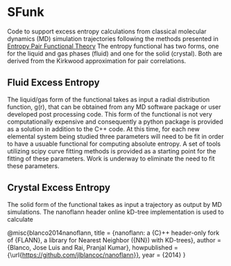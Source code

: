# SFunk
Code to support excess entropy calculations from classical molecular dynamics (MD) simulation trajectories following the methods presented in [Entropy Pair Functional Theory](https://doi.org/10.3390/e23020234)
The entropy functional has two forms, one for the liquid and gas phases (fluid) and one for the solid (crystal). Both are derived from the Kirkwood approximation for pair correlations. 

## Fluid Excess Entropy
The liquid/gas form of the functional takes as input a radial distribution function, g(r), that can be obtained from any MD software package or user developed post processing code. This form of the functional is not very computationally expensive and consequently a python package is provided as a solution in addition to the C++ code. At this time, for each new elemental system being studied three parameters will need to be fit in order to have a usuable functional for computing absolute entropy. A set of tools utilizing scipy curve fitting methods is provided as a starting point for the fitting of these parameters. Work is underway to eliminate the need to fit these parameters.


## Crystal Excess Entropy
The solid form of the functional takes as input a trajectory as output by MD simulations. The nanoflann header online kD-tree implementation is used to calculate 





@misc{blanco2014nanoflann,
  title        = {nanoflann: a {C}++ header-only fork of {FLANN}, a library for Nearest Neighbor ({NN}) with KD-trees},
  author       = {Blanco, Jose Luis and Rai, Pranjal Kumar},
  howpublished = {\url{https://github.com/jlblancoc/nanoflann}},
  year         = {2014}
}
